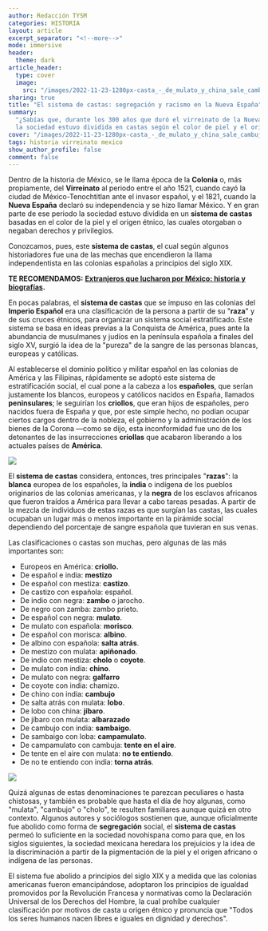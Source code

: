 ```yaml
---
author: Redacción TYSM
categories: HISTORIA
layout: article
excerpt_separator: "<!--more-->"
mode: immersive
header:
  theme: dark
article_header:
  type: cover
  image:
    src: "/images/2022-11-23-1280px-casta_-_de_mulato_y_china_sale_cambujo-_s-_xviii_-_anonimo.jpg"
sharing: true
title: "El sistema de castas: segregación y racismo en la Nueva España"
summary:
  "¿Sabías que, durante los 300 años que duró el virreinato de la Nueva España,
  la sociedad estuvo dividida en castas según el color de piel y el origen étnico?"
cover: "/images/2022-11-23-1280px-casta_-_de_mulato_y_china_sale_cambujo-_s-_xviii_-_anonimo.jpg"
tags: historia virreinato mexico
show_author_profile: false
comment: false
---
```


Dentro de la historia de México, se le llama época de la **Colonia** o, más propiamente, del **Virreinato** al periodo entre el año 1521, cuando cayó la ciudad de México-Tenochtitlan ante el invasor español, y el 1821, cuando la **Nueva España** declaró su independencia y se hizo llamar México. Y en gran parte de ese periodo la sociedad estuvo dividida en un **sistema de castas** basadas en el color de la piel y el origen étnico, las cuales otorgaban o negaban derechos y privilegios.

Conozcamos, pues, este **sistema de castas**, el cual según algunos historiadores fue una de las mechas que encendieron la llama independentista en las colonias españolas a principios del siglo XIX.

**TE RECOMENDAMOS:** [**Extranjeros que lucharon por México: historia y biografías**](https://blog.tonoysumariachi.com/historia/2022/04/25/extranjeros-que-lucharon-por-mexico-historia-y-biografias.html)**.**

En pocas palabras, el **sistema de castas** que se impuso en las colonias del **Imperio Español** era una clasificación de la persona a partir de su "**raza**" y de sus cruces étnicos, para organizar un sistema social estratificado. Este sistema se basa en ideas previas a la Conquista de América, pues ante la abundancia de musulmanes y judíos en la península española a finales del siglo XV, surgió la idea de la "pureza" de la sangre de las personas blancas, europeas y católicas.

Al establecerse el dominio político y militar español en las colonias de América y las Filipinas, rápidamente se adoptó este sistema de estratificación social, el cual pone a la cabeza a los **españoles**, que serían justamente los blancos, europeos y católicos nacidos en España, llamados **peninsulares**; le seguirían los **criollos**, que eran hijos de españoles, pero nacidos fuera de España y que, por este simple hecho, no podían ocupar ciertos cargos dentro de la nobleza, el gobierno y la administración de los bienes de la Corona —como se dijo, esta inconformidad fue uno de los detonantes de las insurrecciones **criollas** que acabaron liberando a los actuales países de **América**.

![](https://upload.wikimedia.org/wikipedia/commons/thumb/5/5f/Casta_-_de_Negra_y_Espa%C3%B1ol_sale_Mulato%2C_s._XVIII_-_An%C3%B3nimo.jpg/1024px-Casta_-_de_Negra_y_Espa%C3%B1ol_sale_Mulato%2C_s._XVIII_-_An%C3%B3nimo.jpg)

El **sistema de castas** considera, entonces, tres principales "**razas**": la **blanca** europea de los españoles, la **india** o indígena de los pueblos originarios de las colonias americanas, y la **negra** de los esclavos africanos que fueron traídos a América para llevar a cabo tareas pesadas. A partir de la mezcla de individuos de estas razas es que surgían las castas, las cuales ocupaban un lugar más o menos importante en la pirámide social dependiendo del porcentaje de sangre española que tuvieran en sus venas.

Las clasificaciones o castas son muchas, pero algunas de las más importantes son:

- Europeos en América: **criollo.**
- De español e india: **mestizo**
- De español con mestiza: **castizo**.
- De castizo con española: español.
- De indio con negra: **zambo** o jarocho.
- De negro con zamba: zambo prieto.
- De español con negra: **mulato**.
- De mulato con española: **morisco**.
- De español con morisca: **albino**.
- De albino con española: **salta atrás**.
- De mestizo con mulata: **apiñonado**.
- De indio con mestiza: **cholo** o **coyote**.
- De mulato con india: **chino**.
- De mulato con negra: **galfarro**
- De coyote con india: chamizo.
- De chino con india: **cambujo**
- De salta atrás con mulata: **lobo**.
- De lobo con china: **jíbaro**.
- De jíbaro con mulata: **albarazado**
- De cambujo con india: **sambaigo**.
- De sambaigo con loba: **campamulato**.
- De campamulato con cambuja: **tente en el aire**.
- De tente en el aire con mulata: **no te entiendo**.
- De no te entiendo con india: **torna atrás**.

![](https://upload.wikimedia.org/wikipedia/commons/5/5a/Mestizo.jpg)

Quizá algunas de estas denominaciones te parezcan peculiares o hasta chistosas, y también es probable que hasta el día de hoy algunas, como "mulata", "cambujo" o "cholo", te resulten familiares aunque quizá en otro contexto. Algunos autores y sociólogos sostienen que, aunque oficialmente fue abolido como forma de **segregación** social, el **sistema de castas** permeó lo suficiente en la sociedad novohispana como para que, en los siglos siguientes, la sociedad mexicana heredara los prejuicios y la idea de la discriminación a partir de la pigmentación de la piel y el origen africano o indígena de las personas.

El sistema fue abolido a principios del siglo XIX y a medida que las colonias americanas fueron emancipándose, adoptaron los principios de igualdad promovidos por la Revolución Francesa y normativas como la Declaración Universal de los Derechos del Hombre, la cual prohíbe cualquier clasificación por motivos de casta u origen étnico y pronuncia que "Todos los seres humanos nacen libres e iguales en dignidad y derechos".

